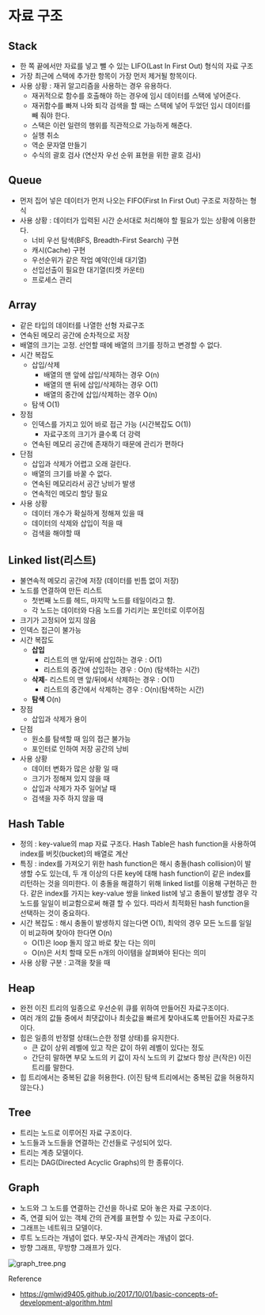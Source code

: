 # 자료 구조

## Stack
- 한 쪽 끝에서만 자료를 넣고 뺄 수 있는 LIFO(Last In First Out) 형식의 자료 구조
- 가장 최근에 스택에 추가한 항목이 가장 먼저 제거될 항목이다.
- 사용 상황 : 재귀 알고리즘을 사용하는 경우 유용하다.
    - 재귀적으로 함수를 호출해야 하는 경우에 임시 데이터를 스택에 넣어준다.
    - 재귀함수를 빠져 나와 퇴각 검색을 할 때는 스택에 넣어 두었던 임시 데이터를 빼 줘야 한다.
    - 스택은 이런 일련의 행위를 직관적으로 가능하게 해준다.
    - 실행 취소
    - 역순 문자열 만들기
    - 수식의 괄호 검사 (연산자 우선 순위 표현을 위한 괄호 검사)

## Queue
- 먼저 집어 넣은 데이터가 먼저 나오는 FIFO(First In First Out) 구조로 저장하는 형식
- 사용 상황 : 데이터가 입력된 시간 순서대로 처리해야 할 필요가 있는 상황에 이용한다.
    - 너비 우선 탐색(BFS, Breadth-First Search) 구현
    - 캐시(Cache) 구현
    - 우선순위가 같은 작업 예약(인쇄 대기열)
    - 선입선출이 필요한 대기열(티켓 카운터)
    - 프로세스 관리

## Array
- 같은 타입의 데이터를 나열한 선형 자료구조
- 연속된 메모리 공간에 순차적으로 저장
- 배열의 크기는 고정. 선언할 때에 배열의 크기를 정하고 변경할 수 없다.
- 시간 복잡도
    - 삽입/삭제
        - 배열의 맨 앞에 삽입/삭제하는 경우 O(n)
        - 배열의 맨 뒤에 삽입/삭제하는 경우 O(1)
        - 배열의 중간에 삽입/삭제하는 경우 O(n)
    - 탐색 O(1)
- 장점
    - 인덱스를 가지고 있어 바로 접근 가능 (시간복잡도 O(1))
        - 자료구조의 크기가 클수록 더 강력
    - 연속된 메모리 공간에 존재하기 때문에 관리가 편하다
- 단점
    - 삽입과 삭제가 어렵고 오래 걸린다.
    - 배열의 크기를 바꿀 수 없다.
    - 연속된 메모리라서 공간 낭비가 발생
    - 연속적인 메모리 할당 필요
- 사용 상황
    - 데이터 개수가 확실하게 정해져 있을 때
    - 데이터의 삭제와 삽입이 적을 때
    - 검색을 해야할 때

## Linked list(리스트)
- 불연속적 메모리 공간에 저장 (데이터를 빈틈 없이 저장)
- 노드를 연결하여 만든 리스트
    - 첫번째 노드를 헤드, 마지막 노드를 테일이라고 함.
    - 각 노드는 데이터와 다음 노드를 가리키는 포인터로 이루어짐
- 크기가 고정되어 있지 않음
- 인덱스 접근이 불가능
- 시간 복잡도
    - **삽입**
        - 리스트의 맨 앞/뒤에 삽입하는 경우 : O(1)
        - 리스트의 중간에 삽입하는 경우 : O(n) (탐색하는 시간)
    - **삭제**- 리스트의 맨 앞/뒤에서 삭제하는 경우 : O(1)
        - 리스트의 중간에서 삭제하는 경우 : O(n)(탐색하는 시간)
    - **탐색** O(n)
- 장점
    - 삽입과 삭제가 용이
- 단점
    - 원소를 탐색할 때 임의 접근 불가능
    - 포인터로 인하여 저장 공간의 낭비
- 사용 상황
    - 데이터 변화가 많은 상황 일 때
    - 크기가 정해져 있지 않을 때
    - 삽입과 삭제가 자주 일어날 때
    - 검색을 자주 하지 않을 때

## Hash Table
- 정의 : key-value의 map 자료 구조다. Hash Table은 hash function을 사용하여 index를 버킷(bucket)의 배열로 계산
- 특징 : index를 가져오기 위한 hash function은 해시 충돌(hash collision)이 발생할 수도 있는데, 두 개 이상의 다른 key에 대해 hash function이 같은 index를 리턴하는 것을 의미한다. 이 충돌을 해결하기 위해 linked list를 이용해 구현하곤 한다. 같은 index를 가지는 key-value 쌍을 linked list에 넣고 충돌이 발생할 경우 각 노드를 일일이 비교함으로써 해결 할 수 있다. 따라서 최적화된 hash function을 선택하는 것이 중요하다.
- 시간 복잡도 : 해시 충돌이 발생하지 않는다면 O(1), 최악의 경우 모든 노드를 일일이 비교하며 찾아야 한다면 O(n)
    - O(1)은 loop 돌지 않고 바로 찾는 다는 의미
    - O(n)은 서치 할때 모든 n개의 아이템을 살펴봐야 된다는 의미
- 사용 상황 구분 : 고객을 찾을 때

## Heap
- 완전 이진 트리의 일종으로 우선순위 큐를 위하여 만들어진 자료구조이다.
- 여러 개의 값들 중에서 최댓값이나 최솟값을 빠르게 찾아내도록 만들어진 자료구조이다.
- 힙은 일종의 반정렬 상태(느슨한 정렬 상태)를 유지한다.
    - 큰 값이 상위 레벨에 있고 작은 값이 하위 레벨이 있다는 정도
    - 간단히 말하면 부모 노드의 키 값이 자식 노드의 키 값보다 항상 큰(작은) 이진 트리를 말한다.
- 힙 트리에서는 중복된 값을 허용한다. (이진 탐색 트리에서는 중복된 값을 허용하지 않는다.)

## Tree
- 트리는 노드로 이루어진 자료 구조이다.
- 노드들과 노드들을 연결하는 간선들로 구성되어 있다.
- 트리는 계층 모델이다.
- 트리는 DAG(Directed Acyclic Graphs)의 한 종류이다.

## Graph
- 노드와 그 노드를 연결하는 간선을 하나로 모아 놓은 자료 구조이다.
- 즉, 연결 되어 있는 객체 간의 관계를 표현할 수 있는 자료 구조이다.
- 그래프는 네트워크 모델이다.
- 루트 노드라는 개념이 없다. 부모-자식 관계라는 개념이 없다.
- 방향 그래프, 무방향 그래프가 있다.

![graph_tree.png](../../../resource/img/graph_tree.png)


Reference
- https://gmlwjd9405.github.io/2017/10/01/basic-concepts-of-development-algorithm.html